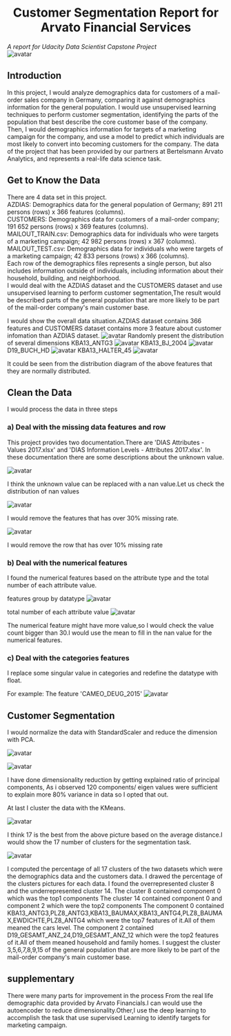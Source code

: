 # <center>  Customer Segmentation Report for Arvato Financial Services </center>
*A report for Udacity Data Scientist Capstone Project* <br>
![avatar](/pic/1.jpg)

## Introduction

In this project, I would analyze demographics data for customers of a mail-order sales company in Germany, comparing it against demographics information for the general population. I would use unsupervised learning techniques to perform customer segmentation, identifying the parts of the population that best describe the core customer base of the company. Then, I would demographics information for targets of a marketing campaign for the company, and use a model to predict which individuals are most likely to convert into becoming customers for the company. The data of the project that has been provided by our partners at Bertelsmann Arvato Analytics, and represents a real-life data science task.

## Get to Know the Data
There are 4 data set in this project.<br>
AZDIAS: Demographics data for the general population of Germany; 891 211 persons (rows) x 366 features (columns).<br>
CUSTOMERS: Demographics data for customers of a mail-order company; 191 652 persons (rows) x 369 features (columns).<br>
MAILOUT_TRAIN.csv: Demographics data for individuals who were targets of a marketing campaign; 42 982 persons (rows) x 367 (columns).<br>
MAILOUT_TEST.csv: Demographics data for individuals who were targets of a marketing campaign; 42 833 persons (rows) x 366 (columns).<br>
Each row of the demographics files represents a single person, but also includes information outside of individuals, including information about their household, building, and neighborhood. <br>
I would deal with the AZDIAS dataset and the CUSTOMERS dataset and use unsupervised learning to perform customer segmentation,The result would be described parts of the general population that are more likely to be part of the mail-order company's main customer base.

I would show the overall data situation.AZDIAS dataset contains 366 features and CUSTOMERS dataset contains more 3 feature about customer infomation than AZDIAS dataset.
![avatar](/pic/azdias_customers_head.jpg)
Randomly present the distribution of several dimensions
KBA13_ANTG3
![avatar](/pic/KBA13_ANTG3.jpg)
KBA13_BJ_2004
![avatar](/pic/KBA13_BJ_2004.jpg)
D19_BUCH_HD
![avatar](/pic/D19_BUCH_HD.jpg)
KBA13_HALTER_45
![avatar](/pic/KBA13_HALTER_45.jpg)

It could be seen from the distribution diagram of the above features that they are normally distributed.

## Clean the Data
I would process the data in three steps

### a) Deal with the missing data features and row
This project provides two documentation.There are 'DIAS Attributes - Values 2017.xlsx' and 'DIAS Information Levels - Attributes 2017.xlsx'.
In these documentation there are some descriptions about the unknown value.

![avatar](/pic/unknown.jpg)

I think the unknown value can be replaced with a nan value.Let us check the distribution of nan values

![avatar](/pic/missing_value_of_col.jpg)

I would remove the features that has over 30% missing rate. 

![avatar](/pic/missing_value_of_row.jpg)

I would remove the row that has over 10% missing rate

### b) Deal with the numerical features

I found the numerical features based on the attribute type and the total number of each attribute value.

features group by datatype 
![avatar](/pic/dtype.jpg)

total number of each attribute value
![avatar](/pic/value_counts.jpg)

The numerical feature might have more value,so I would check the value count bigger than 30.I would use the mean to fill in the nan value for the numerical features.

### c) Deal with the categories features

I replace some singular value in categories and redefine the datatype with float.

For example: The feature 'CAMEO_DEUG_2015'
![avatar](/pic/cameo.jpg)

## Customer Segmentation 
I would normalize the data with StandardScaler and reduce the dimension with PCA.

![avatar](/pic/reduce_features.jpg)

![avatar](/pic/features_ratio.jpg)

I have done dimensionality reduction by getting explained ratio of principal components, As i observed 120 components/ eigen values were sufficient to explain more 80% variance in data so I opted that out.

At last I cluster the data with the KMeans.

![avatar](/pic/kmeans.jpg)

I think 17 is the best from the above picture based on the average distance.I would show the 17 number of clusters for the segmentation task.

![avatar](/pic/result.jpg)

I computed the percentage of all 17 clusters of the two datasets which were the demographics data and the customers data.
I drawed the percentage of the clusters pictures for each data.
I found the overrepresented cluster 8 and the underrepresented cluster 14.
The cluster 8 contained component 0 which was the top1 components
The cluster 14 contained component 0 and component 2 which were the top2 components
The component 0 contained KBA13_ANTG3,PLZ8_ANTG3,KBA13_BAUMAX,KBA13_ANTG4,PLZ8_BAUMAX,EWDICHTE,PLZ8_ANTG4 which were the top7 features of it.All of them meaned the cars level.
The component 2 contained D19_GESAMT_ANZ_24,D19_GESAMT_ANZ_12 which were the top2 features of it.All of them meaned household and family homes.
I suggest the cluster 3,5,6,7,8,9,15 of the general population that are more likely to be part of the mail-order company's main customer base.

## supplementary 
There were many parts for improvement in the process From the real life demographic data provided by Arvato Financials.I can would use the autoencoder to reduce dimensionality.Other,I use the deep learning to accomplish the  task that use supervised Learning to identify targets for marketing campaign.
